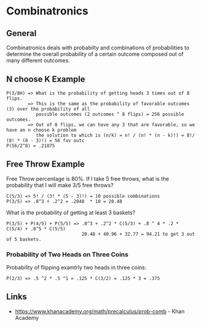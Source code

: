 # Combinatronics
## General
Combinatronics deals with probabilty and combinations of probabilities to determine the overall
probability of a certain outcome composed out of many different outcomes.

## N choose K Example
```
P(3/8H) => What is the probability of getting heads 3 times out of 8 flips.
        => This is the same as the probability of favorable outcomes (3) over the probability of all
           possible outcomes (2 outcomes ^ 8 flips) = 256 possible outcomes.
        => Out of 8 flips, we can have any 3 that are favorable, so we have an n choose k problem
           the solution to which is (n/k) = n! / (n! * (n - k)!) = 8!/ (8! * (8 - 3)!) = 56 fav outc
P(56/2^8) = .21875
 ```

 ## Free Throw Example
 Free Throw percentage is 80%.  If I take 5 free throws, what is the probability that I will make
 3/5 free throws?

 ```
 C(5/3) => 5! / (3! * (5 - 3)!) = 10 possible combinations
 P(3/5) => .8^3 + .2^2 = .2048  * 10 = 20.48
 ```
What is the probability of getting at least 3 baskets?
```
P(3/5) + P(4/5) + P(5/5) => .8^3 + .2^2 * C(5/3) + .8 ^ 4 * .2 * C(5/4) + .8^5 * C(5/5)
                            20.48 + 40.96 + 32.77 = 94.21 to get 3 out of 5 baskets.
```

### Probability of Two Heads on Three Coins
Probability of flipping examtrly two heads in three coins:
```
P(2/3) => .5 ^2 * .5 ^1 = .125 * C(3/2) = .125 * 3 = .375
```

## Links
* https://www.khanacademy.org/math/precalculus/prob-comb - Khan Academy